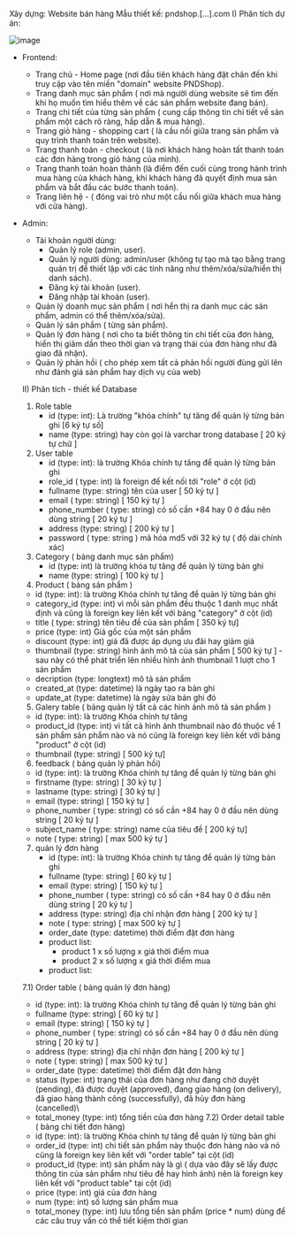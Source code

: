 Xây dựng: Website bán hàng
Mẫu thiết kế: pndshop.[...].com
I) Phân tích dự án:

![image](https://github.com/user-attachments/assets/2462cc15-9281-49ab-8f22-6a5899bac362)
- Frontend:
  - Trang chủ - Home page (nơi đầu tiên khách hàng đặt chân đến khi truy cập vào tên miền "domain" website PNDShop).
  - Trang danh mục sản phẩm ( nơi mà người dùng website sẽ tìm đến khi họ muốn tìm hiểu thêm về các sản phẩm website đang bán).
  - Trang chi tiết của từng sản phẩm ( cung cấp thông tin chi tiết về sản phẩm một cách rõ ràng, hấp dẫn & mua hàng).
  - Trang giỏ hàng - shopping cart ( là cầu nối giữa trang sản phẩm và quy trình thanh toán trên website).
  - Trang thanh toán - checkout ( là nơi khách hàng hoàn tất thanh toán các đơn hàng trong giỏ hàng của mình).
  - Trang thanh toán hoàn thành (là điểm đến cuối cùng trong hành trình mua hàng của khách hàng, khi khách hàng đã quyết định mua sản phẩm và bắt đầu các bước thanh toán).
  - Trang liên hệ - ( đóng vai trò như một cầu nối giữa khách mua hàng với cửa hàng).
- Admin:
    - Tài khoản người dùng:
        + Quản lý role (admin, user).
        + Quản lý người dùng: admin/user (không tự tạo mà tạo bằng trang quản trị để thiết lập với các tính năng như thêm/xóa/sửa/hiển thị danh sách).
        + Đăng ký tài khoản (user).
        + Đăng nhập tài khoản (user).
    - Quản lý doanh mục sản phẩm ( nơi hển thị ra danh mục các sản phẩm, admin có thể thêm/xóa/sửa).
    - Quản lý sản phẩm ( từng sản phẩm).
    - Quản lý đơn hàng ( nơi cho ta biết thông tin chi tiết của đơn hàng, hiển thị giảm dần theo thời gian và trạng thái của đơn hàng như đã giao đã nhận).
    - Quản lý phản hồi ( cho phép xem tất cả phản hồi người đùng gửi lên như đánh giá sản phẩm hay dịch vụ của web)
      
  II) Phân tích - thiết kế Database
  1) Role table
     - id (type: int): Là trường "khóa chính" tự tăng để quản lý từng bản ghi [6 ký tự số]
     - name (type: string) hay còn gọi là varchar trong database [ 20 ký tự chữ ]
  2) User table
     - id (type: int): là trường Khóa chính tự tăng để quản lý từng bản ghi
     - role_id ( type: int) là foreign để kết nối tới "role" ở cột (id)
     - fullname (type: string) tên của user [ 50 ký tự ]
     - email ( type: string) [ 150 ký tự ]
     - phone_number ( type: string) có số cần +84 hay 0 ở đầu nên dùng string [ 20 ký tự ]
     - address (type: string) [ 200 ký tự ]
     - password ( type: string ) mã hóa md5 với 32 ký tự ( độ dài chính xác)
  3) Category ( bảng danh mục sản phẩm)
     - id (type: int) là trường khóa tự tăng để quản lý từng bản ghi
     - name (type: string) [ 100 ký tự ]
  4)  Product ( bảng sản phẩm )
     - id (type: int): là trường Khóa chính tự tăng để quản lý từng bản ghi
     - category_id (type: int) vì mỗi sản phẩm đều thuộc 1 danh mục nhất định và cũng là foreign key liên kết với bảng "category" ở cột (id)
     - title ( type: string) tên tiêu đề của sản phẩm [ 350 ký tự]
     - price (type: int) Giá gốc của một sản phẩm
     - discount (type: int) giá đã được áp dụng ưu đãi hay giảm giá
     - thumbnail (type: string) hình ảnh mô tả của sản phẩm [ 500 ký tự ] - sau này có thể phát triển lên nhiều hình ảnh thumbnail 1 lượt cho 1 sản phẩm
     - decription (type: longtext) mô tả sản phẩm
     - created_at (type: datetime) là ngày tạo ra bản ghi
     - update_at (type: datetime) là ngày sửa bản ghi đó
  5)  Galery table ( bảng quản lý tất cả các hình ảnh mô tả sản phẩm )
     - id (type: int): là trường Khóa chính tự tăng
     - product_id (type: int) vì tất cả hình ảnh thumbnail nào đó thuộc về 1 sản phẩm sản phẩm nào và nó cũng là foreign key liên kết với bảng "product" ở cột (id)
     - thumbnail (type: string) [ 500 ký tự]
  6)  feedback ( bảng quản lý phản hồi)
     - id (type: int): là trường Khóa chính tự tăng để quản lý từng bản ghi
     - firstname (type: string) [ 30 ký tự ]
     - lastname  (type: string) [ 30 ký tự ]
     - email (type: string) [ 150 ký tự ]
     - phone_number ( type: string) có số cần +84 hay 0 ở đầu nên dùng string [ 20 ký tự ]
     - subject_name  ( type: string) name của tiêu đề [ 200 ký tự]
     - note ( type: string) [ max 500 ký tự ]
  7) quản lý đơn hàng
     - id (type: int): là trường Khóa chính tự tăng để quản lý từng bản ghi
     - fullname (type: string) [ 60 ký tự ]
     - email (type: string) [ 150 ký tự ]
     - phone_number ( type: string) có số cần +84 hay 0 ở đầu nên dùng string [ 20 ký tự ]
     - address (type: string) địa chỉ nhận đơn hàng [ 200 ký tự ]
     - note ( type: string) [ max 500 ký tự ]
     - order_date (type: datetime) thời điểm đặt đơn hàng
     - product list:
       + product 1 x số lượng x giá thời điểm mua
       + product 2 x số lượng x giá thời điểm mua
     - product list:

  7.1) Order table ( bảng quản lý đơn hàng)
     - id (type: int): là trường Khóa chính tự tăng để quản lý từng bản ghi
     - fullname (type: string) [ 60 ký tự ]
     - email (type: string) [ 150 ký tự ]
     - phone_number ( type: string) có số cần +84 hay 0 ở đầu nên dùng string [ 20 ký tự ]
     - address (type: string) địa chỉ nhận đơn hàng [ 200 ký tự ]
     - note ( type: string) [ max 500 ký tự ]
     - order_date (type: datetime) thời điểm đặt đơn hàng
     - status (type: int) trạng thái của đơn hàng như đang chờ duyệt (pending), đã được duyệt (approved), đang giao hàng (on delivery), đã giao hàng thành công (successfully), đã hủy đơn hàng (cancelled)\
     -  total_money (type: int) tổng tiền của đơn hàng
  7.2) Order detail table ( bảng chi tiết đơn hàng)
     - id (type: int): là trường Khóa chính tự tăng để quản lý từng bản ghi
     - order_id (type: int) chi tiết sản phẩm này thuộc đơn hàng nào và nó cũng là foreign key liên kết với  "order table" tại cột (id)
     - product_id (type: int) sản phẩm này là gì ( dựa vào đây sẽ lấy được thông tin của sản phẩm như tiêu đề hay hình ảnh) nên là foreign key liên kết với  "product table" tại cột (id)
     - price (type: int) giá của đơn hàng
     - num (type: int) số lượng sản phẩm mua
     - total_money (type: int) lưu tổng tiền sản phẩm (price * num) dùng để các câu truy vấn có thể tiết kiệm thời gian
